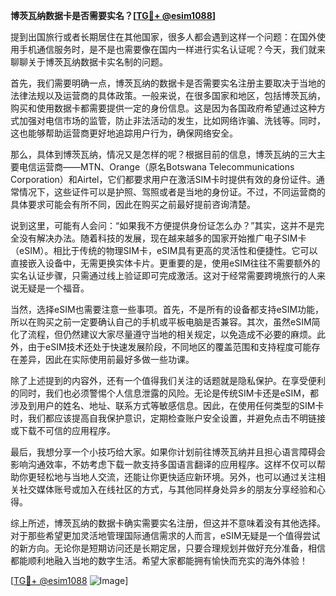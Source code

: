 **博茨瓦纳数据卡是否需要实名？[[TG💪+ @esim1088](https://t.me/s/esim1088)]**

提到出国旅行或者长期居住在其他国家，很多人都会遇到这样一个问题：在国外使用手机通信服务时，是不是也需要像在国内一样进行实名认证呢？今天，我们就来聊聊关于博茨瓦纳数据卡实名制的问题。

首先，我们需要明确一点，博茨瓦纳的数据卡是否需要实名注册主要取决于当地的法律法规以及运营商的具体政策。一般来说，在很多国家和地区，包括博茨瓦纳，购买和使用数据卡都需要提供一定的身份信息。这是因为各国政府希望通过这种方式加强对电信市场的监管，防止非法活动的发生，比如网络诈骗、洗钱等。同时，这也能够帮助运营商更好地追踪用户行为，确保网络安全。

那么，具体到博茨瓦纳，情况又是怎样的呢？根据目前的信息，博茨瓦纳的三大主要电信运营商——MTN、Orange（原名Botswana Telecommunications Corporation）和Airtel，它们都要求用户在激活SIM卡时提供有效的身份证件。通常情况下，这些证件可以是护照、驾照或者是当地的身份证。不过，不同运营商的具体要求可能会有所不同，因此在购买之前最好提前咨询清楚。

说到这里，可能有人会问：“如果我不方便提供身份证怎么办？”其实，这并不是完全没有解决办法。随着科技的发展，现在越来越多的国家开始推广电子SIM卡（eSIM）。相比于传统的物理SIM卡，eSIM具有更高的灵活性和便捷性。它可以直接嵌入设备中，无需更换实体卡片。更重要的是，使用eSIM往往不需要额外的实名认证步骤，只需通过线上验证即可完成激活。这对于经常需要跨境旅行的人来说无疑是一个福音。

当然，选择eSIM也需要注意一些事项。首先，不是所有的设备都支持eSIM功能，所以在购买之前一定要确认自己的手机或平板电脑是否兼容。其次，虽然eSIM简化了流程，但仍然建议大家尽量遵守当地的相关规定，以免造成不必要的麻烦。此外，由于eSIM技术还处于快速发展阶段，不同地区的覆盖范围和支持程度可能存在差异，因此在实际使用前最好多做一些功课。

除了上述提到的内容外，还有一个值得我们关注的话题就是隐私保护。在享受便利的同时，我们也必须警惕个人信息泄露的风险。无论是传统SIM卡还是eSIM，都涉及到用户的姓名、地址、联系方式等敏感信息。因此，在使用任何类型的SIM卡时，我们都应该提高自我保护意识，定期检查账户安全设置，并避免点击不明链接或下载不可信的应用程序。

最后，我想分享一个小技巧给大家。如果你计划前往博茨瓦纳并且担心语言障碍会影响沟通效率，不妨考虑下载一款支持多国语言翻译的应用程序。这样不仅可以帮助你更轻松地与当地人交流，还能让你更快适应新环境。另外，也可以通过关注相关社交媒体账号或加入在线社区的方式，与其他同样身处异乡的朋友分享经验和心得。

综上所述，博茨瓦纳的数据卡确实需要实名注册，但这并不意味着没有其他选择。对于那些希望更加灵活地管理国际通信需求的人而言，eSIM无疑是一个值得尝试的新方向。无论你是短期访问还是长期定居，只要合理规划并做好充分准备，相信都能顺利地融入当地的数字生活。希望大家都能拥有愉快而充实的海外体验！

[[TG💪+ @esim1088](https://t.me/s/esim1088) ![Image](https://i.postimg.cc/4NQfJmqS/Snipaste-2025-05-13-00-14-12.png)]